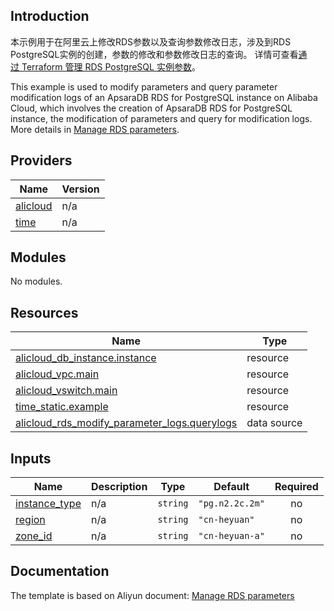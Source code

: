 ## Introduction

<!-- DOCS_DESCRIPTION_CN -->
本示例用于在阿里云上修改RDS参数以及查询参数修改日志，涉及到RDS PostgreSQL实例的创建，参数的修改和参数修改日志的查询。
详情可查看[通过 Terraform 管理 RDS PostgreSQL 实例参数](https://help.aliyun.com/document_detail/456036.html)。
<!-- DOCS_DESCRIPTION_CN -->

<!-- DOCS_DESCRIPTION_EN -->
This example is used to modify parameters and query parameter modification logs of an ApsaraDB RDS for PostgreSQL instance on Alibaba Cloud, which involves the creation of ApsaraDB RDS for PostgreSQL instance, the modification of parameters and query for modification logs.
More details in [Manage RDS parameters](https://help.aliyun.com/document_detail/456036.html).
<!-- DOCS_DESCRIPTION_EN -->

<!-- BEGIN_TF_DOCS -->
## Providers

| Name | Version |
|------|---------|
| <a name="provider_alicloud"></a> [alicloud](#provider\_alicloud) | n/a |
| <a name="provider_time"></a> [time](#provider\_time) | n/a |

## Modules

No modules.

## Resources

| Name | Type |
|------|------|
| [alicloud_db_instance.instance](https://registry.terraform.io/providers/aliyun/alicloud/latest/docs/resources/db_instance) | resource |
| [alicloud_vpc.main](https://registry.terraform.io/providers/aliyun/alicloud/latest/docs/resources/vpc) | resource |
| [alicloud_vswitch.main](https://registry.terraform.io/providers/aliyun/alicloud/latest/docs/resources/vswitch) | resource |
| [time_static.example](https://registry.terraform.io/providers/hashicorp/time/latest/docs/resources/static) | resource |
| [alicloud_rds_modify_parameter_logs.querylogs](https://registry.terraform.io/providers/aliyun/alicloud/latest/docs/data-sources/rds_modify_parameter_logs) | data source |

## Inputs

| Name | Description | Type | Default | Required |
|------|-------------|------|---------|:--------:|
| <a name="input_instance_type"></a> [instance\_type](#input\_instance\_type) | n/a | `string` | `"pg.n2.2c.2m"` | no |
| <a name="input_region"></a> [region](#input\_region) | n/a | `string` | `"cn-heyuan"` | no |
| <a name="input_zone_id"></a> [zone\_id](#input\_zone\_id) | n/a | `string` | `"cn-heyuan-a"` | no |
<!-- END_TF_DOCS -->

## Documentation
<!-- docs-link --> 

The template is based on Aliyun document: [Manage RDS parameters](https://help.aliyun.com/document_detail/456036.html) 

<!-- docs-link --> 